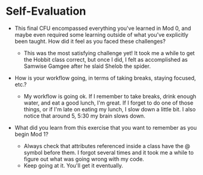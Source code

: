 # Self-Evaluation

- This final CFU encompassed everything you've learned in Mod 0, and maybe even required some learning outside of what you've explicitly been taught. How did it feel as you faced these challenges?
    - This was the most satisfying challenge yet! It took me a while to get the Hobbit class correct, but once I did, I felt as accomplished as Samwise Gamgee after he slaid Shelob the spider.

- How is your workflow going, in terms of taking breaks, staying focused, etc.?
    - My workflow is going ok. If I remember to take breaks, drink enough water, and eat a good lunch, I'm great. If I forget to do one of those things, or if I'm late on eating my lunch, I slow down a little bit. I also notice that around 5, 5:30 my brain slows down.


- What did you learn from this exercise that you want to remember as you begin Mod 1?
    - Always check that attributes referenced inside a class have the @ symbol before them. I forgot several times and it took me a while to figure out what was going wrong with my code.
    - Keep going at it. You'll get it eventually.